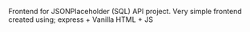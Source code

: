 Frontend for JSONPlaceholder (SQL) API project.
Very simple frontend created using;
express + Vanilla HTML + JS